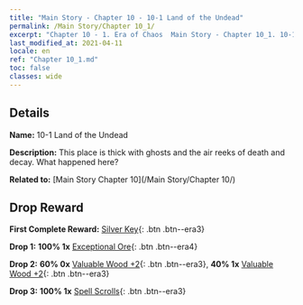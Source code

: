 ```yaml
---
title: "Main Story - Chapter 10 - 10-1 Land of the Undead"
permalink: /Main Story/Chapter 10_1/
excerpt: "Chapter 10 - 1. Era of Chaos  Main Story - Chapter 10_1. 10-1 Land of the Undead"
last_modified_at: 2021-04-11
locale: en
ref: "Chapter 10_1.md"
toc: false
classes: wide
---
```


## Details

 **Name:** 10-1 Land of the Undead

 **Description:** This place is thick with ghosts and the air reeks of death and decay. What happened here?

 **Related to:** [Main Story Chapter 10](/Main Story/Chapter 10/)

## Drop Reward

 **First Complete Reward:** [Silver Key](/Items/con_693/){: .btn .btn--era3}

 **Drop 1:** **100% 1x** [Exceptional Ore](/Items/mat_33/){: .btn .btn--era4}

 **Drop 2:** **60% 0x** [Valuable Wood +2](/Items/mat_27/){: .btn .btn--era3}, **40% 1x** [Valuable Wood +2](/Items/mat_27/){: .btn .btn--era3}

 **Drop 3:** **100% 1x** [Spell Scrolls](/Items/con_694/){: .btn .btn--era3}

